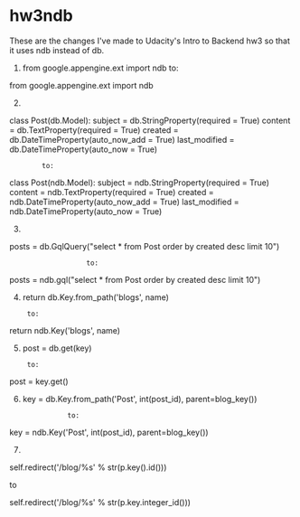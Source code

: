 # hw3ndb
These are the changes I've made to Udacity's Intro to Backend hw3 so that it uses ndb instead of db.

1. from google.appengine.ext import ndb 
          to:

from google.appengine.ext import ndb

2. 

class Post(db.Model):
    subject = db.StringProperty(required = True)
    content = db.TextProperty(required = True)
    created = db.DateTimeProperty(auto_now_add = True)
    last_modified = db.DateTimeProperty(auto_now = True)
    
            to:

class Post(ndb.Model):
    subject = ndb.StringProperty(required = True)
    content = ndb.TextProperty(required = True)
    created = ndb.DateTimeProperty(auto_now_add = True)
    last_modified = ndb.DateTimeProperty(auto_now = True)
    
3.  

posts = db.GqlQuery("select * from Post order by created desc limit 10")

                       to:

posts = ndb.gql("select * from Post order by created desc limit 10")


4. return db.Key.from_path('blogs', name)  

        to:

return ndb.Key('blogs', name)

5. post = db.get(key)  

        to:
        
post = key.get()

6. key = db.Key.from_path('Post', int(post_id), parent=blog_key())   

                  to:

key = ndb.Key('Post', int(post_id), parent=blog_key())

7.  

 self.redirect('/blog/%s' % str(p.key().id()))

 to  
 
 self.redirect('/blog/%s' % str(p.key.integer_id()))
